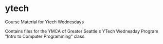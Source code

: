 # ytech
Course Material for Ytech Wednesdays

Contains files for the YMCA of Greater Seattle's YTech Wednesday Program "Intro to Computer Programming" class.
